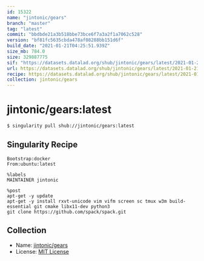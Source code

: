 ```yaml
---
id: 15322
name: "jintonic/gears"
branch: "master"
tag: "latest"
commit: "bbdbde21a3b518bbe73bce6f7a3a2f1a7062c528"
version: "bf81fc5635cbda478af08288bb151d6f"
build_date: "2021-01-21T04:25:51.939Z"
size_mb: 784.0
size: 329887775
sif: "https://datasets.datalad.org/shub/jintonic/gears/latest/2021-01-21-bbdbde21-bf81fc56/bf81fc5635cbda478af08288bb151d6f.sif"
url: https://datasets.datalad.org/shub/jintonic/gears/latest/2021-01-21-bbdbde21-bf81fc56/
recipe: https://datasets.datalad.org/shub/jintonic/gears/latest/2021-01-21-bbdbde21-bf81fc56/Singularity
collection: jintonic/gears
---
```


# jintonic/gears:latest

```bash
$ singularity pull shub://jintonic/gears:latest
```

## Singularity Recipe

```singularity
Bootstrap:docker  
From:ubuntu:latest

%labels
MAINTAINER jintonic

%post  
apt-get -y update
apt-get -y install rxvt-unicode vim vifm screen sc tmux w3m build-essential git cmake libx11-dev python3
git clone https://github.com/spack/spack.git
```

## Collection

 - Name: [jintonic/gears](https://github.com/jintonic/gears)
 - License: [MIT License](https://api.github.com/licenses/mit)

